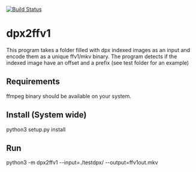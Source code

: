 [![Build Status](https://travis-ci.com/DerouineauNicolas/dpx_to_ffv1.svg?branch=master)](https://travis-ci.com/DerouineauNicolas/dpx_to_ffv1)

dpx2ffv1
===================

This program takes a folder filled with dpx indexed images as an input and encode them as a unique ffv1/mkv binary.
The program detects if the indexed image have an offset and a prefix (see test folder for an example)

Requirements
-------------------

ffmpeg binary should be available on your system.

Install (System wide)
-------------------

python3 setup.py install

Run 
-------------------

python3 -m dpx2ffv1 --input=./testdpx/ --output=ffv1out.mkv
